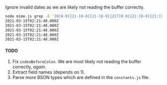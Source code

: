 Ignore invalid dates as we are likely not reading the buffer correctly.

```sh
node mime.js grep -E '20[0-9]{2}-[0-9]{2}-[0-9]{2}T[0-9]{2}:[0-9]{2}:[0-9]{2}\.[0-9]{3}Z'
2021-03-15T02:21:48.000Z
2021-03-15T02:21:48.000Z
2021-03-15T02:21:48.000Z
2021-03-15T02:21:48.000Z
2021-03-15T02:21:48.000Z
```

#### TODO
1. Fix `indexBeforeColon`. We are most likely not reading the buffer correctly, _again_.
2. Extract field names (depends on 1).
3. Parse more BSON types which are defined in the `constants.js` file.
